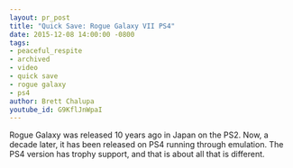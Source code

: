 ```yaml
---
layout: pr_post
title: "Quick Save: Rogue Galaxy VII PS4"
date: 2015-12-08 14:00:00 -0800
tags:
- peaceful_respite
- archived
- video
- quick save
- rogue galaxy
- ps4
author: Brett Chalupa
youtube_id: G9KflJnWpaI
---
```


Rogue Galaxy was released 10 years ago in Japan on the PS2. Now, a
decade later, it has been released on PS4 running through emulation. The
PS4 version has trophy support, and that is about all that is different.
